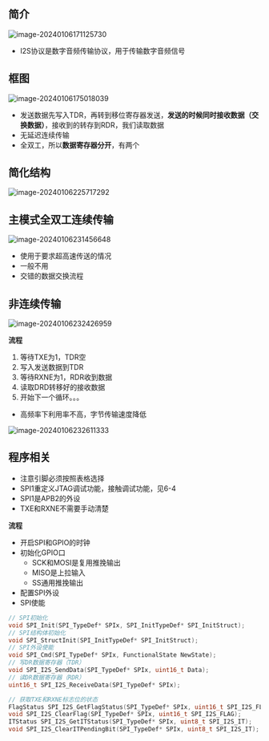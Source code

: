 ## 简介

![image-20240106171125730](C:/Users/24962/AppData/Roaming/Typora/typora-user-images/image-20240106171125730.png)

-   I2S协议是数字音频传输协议，用于传输数字音频信号

## 框图

![image-20240106175018039](C:/Users/24962/AppData/Roaming/Typora/typora-user-images/image-20240106175018039.png)

-   发送数据先写入TDR，再转到移位寄存器发送，**发送的时候同时接收数据（交换数据）**，接收到的转存到RDR，我们读取数据
-   无延迟连续传输
-   全双工，所以**数据寄存器分开**，有两个

## 简化结构

![image-20240106225717292](C:/Users/24962/AppData/Roaming/Typora/typora-user-images/image-20240106225717292.png)

## 主模式全双工连续传输

![image-20240106231456648](C:/Users/24962/AppData/Roaming/Typora/typora-user-images/image-20240106231456648.png)

-   使用于要求超高速传送的情况
-   一般不用
-   交错的数据交换流程

## 非连续传输

![image-20240106232426959](C:/Users/24962/AppData/Roaming/Typora/typora-user-images/image-20240106232426959.png)

**流程**

1.   等待TXE为1，TDR空
2.   写入发送数据到TDR
3.   等待RXNE为1，RDR收到数据
4.   读取DRD转移好的接收数据
5.   开始下一个循环。。。

-   高频率下利用率不高，字节传输速度降低

![image-20240106232611333](C:/Users/24962/AppData/Roaming/Typora/typora-user-images/image-20240106232611333.png)

## 程序相关

-   注意引脚必须按照表格选择
-   SPI1重定义JTAG调试功能，接触调试功能，见6-4
-   SPI1是APB2的外设
-   TXE和RXNE不需要手动清楚

**流程**

-   开启SPI和GPIO的时钟
-   初始化GPIO口
    -   SCK和MOSI是复用推挽输出
    -   MISO是上拉输入
    -   SS通用推挽输出
-   配置SPI外设
-   SPI使能

```c
// SPI初始化
void SPI_Init(SPI_TypeDef* SPIx, SPI_InitTypeDef* SPI_InitStruct);
// SPI结构体初始化
void SPI_StructInit(SPI_InitTypeDef* SPI_InitStruct);
// SPI外设使能
void SPI_Cmd(SPI_TypeDef* SPIx, FunctionalState NewState);
// 写DR数据寄存器（TDR）
void SPI_I2S_SendData(SPI_TypeDef* SPIx, uint16_t Data);
// 读DR数据寄存器（RDR）
uint16_t SPI_I2S_ReceiveData(SPI_TypeDef* SPIx);

// 获取TXE和RXNE标志位的状态
FlagStatus SPI_I2S_GetFlagStatus(SPI_TypeDef* SPIx, uint16_t SPI_I2S_FLAG);
void SPI_I2S_ClearFlag(SPI_TypeDef* SPIx, uint16_t SPI_I2S_FLAG);
ITStatus SPI_I2S_GetITStatus(SPI_TypeDef* SPIx, uint8_t SPI_I2S_IT);
void SPI_I2S_ClearITPendingBit(SPI_TypeDef* SPIx, uint8_t SPI_I2S_IT);

```

